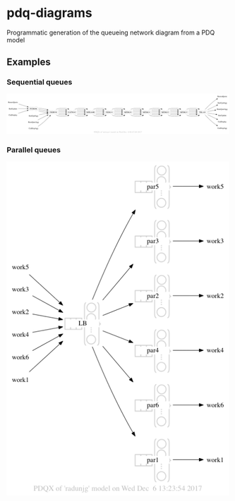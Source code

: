# pdq-diagrams

Programmatic generation of the queueing network diagram from a PDQ model

## Examples

### Sequential queues

![PDQ netware](images/netware.png)

### Parallel queues  

![PDQ raudnjg](images/radunjg.png)
